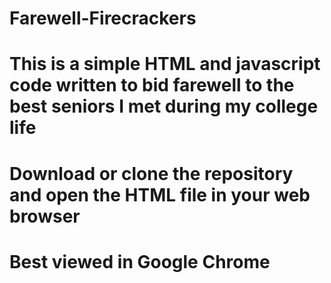 # Farewell-Firecrackers
# This is a simple HTML and javascript code written to bid farewell to the best seniors I met during my college life
# Download or clone the repository and open the HTML file in your web browser
# Best viewed in Google Chrome
